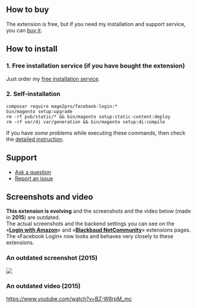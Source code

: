 ## How to buy
The extension is free, but if you need my installation and support service, you can [buy it](https://mage2.pro/t/136).

## How to install
### 1. Free installation service (if you have bought the extension)
Just order my [free installation service](https://mage2.pro/t/3585).

### 2. Self-installation
```
composer require mage2pro/facebook-login:*
bin/magento setup:upgrade
rm -rf pub/static/* && bin/magento setup:static-content:deploy
rm -rf var/di var/generation && bin/magento setup:di:compile
```
If you have some problems while executing these commands, then check the [detailed instruction](https://mage2.pro/t/263).


## Support

- [Ask a question](https://mage2.pro/c/extensions/facebook-login)
- [Report an issue](https://github.com/mage2pro/facebook-login/issues)

## Screenshots and video
**This extension is evolving** and the screenshots and the video below (made in **2015**) are outdated.  
The actual screenshots and the backend settings you can see on the «**[Login with Amazon]( https://mage2.pro/t/topic/1763)**» and «**[Blackbaud NetCommunity](https://mage2.pro/t/topic/2173)**» extensions pages.  
The «Facebook Login» now looks and behaves very closely to these extensions.

### An outdated screenshot (2015)

![](https://mage2.pro/uploads/default/original/1X/9d55c5338c7bf62bd8bb7196469bc4239cb09591.png)

### An outdated video (2015)

https://www.youtube.com/watch?v=BZ-W8rpM_mc

